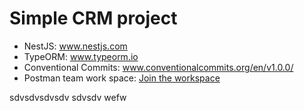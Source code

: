 <h1> Simple CRM project </h1>

- NestJS: www.nestjs.com
- TypeORM: www.typeorm.io
- Conventional Commits: www.conventionalcommits.org/en/v1.0.0/
- Postman team work space: <a href="https://app.getpostman.com/join-team?invite_code=548b38ed2518b59f9c17a3401b675884">Join the workspace</a> 


sdvsdvsdvsdv
sdvsdv
wefw
